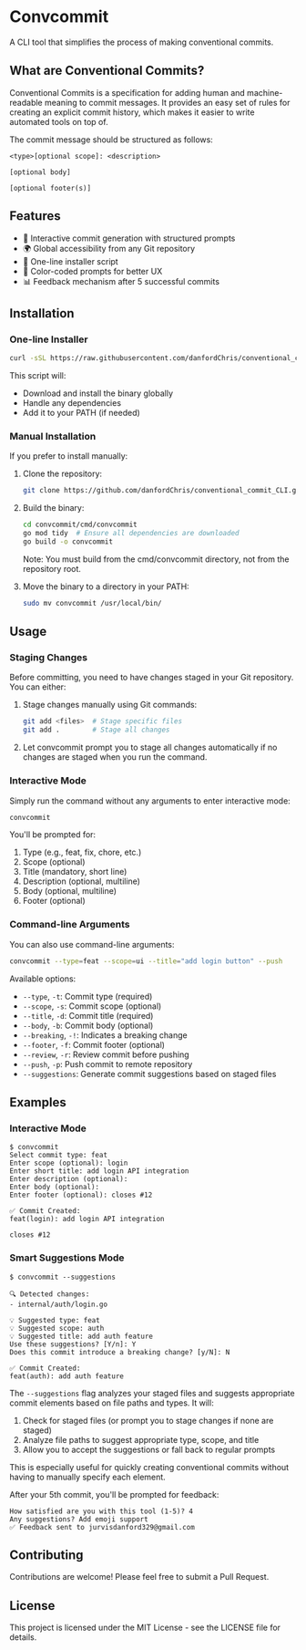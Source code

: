 # Convcommit

A CLI tool that simplifies the process of making conventional commits.

## What are Conventional Commits?

Conventional Commits is a specification for adding human and machine-readable meaning to commit messages. It provides an easy set of rules for creating an explicit commit history, which makes it easier to write automated tools on top of.

The commit message should be structured as follows:

```
<type>[optional scope]: <description>

[optional body]

[optional footer(s)]
```

## Features

- 🚀 Interactive commit generation with structured prompts
- 🌍 Global accessibility from any Git repository
- 🔄 One-line installer script
- 🎨 Color-coded prompts for better UX
- 📊 Feedback mechanism after 5 successful commits

## Installation

### One-line Installer

```bash
curl -sSL https://raw.githubusercontent.com/danfordChris/conventional_commit_CLI/main/installer.sh | bash
```

This script will:
- Download and install the binary globally
- Handle any dependencies
- Add it to your PATH (if needed)

### Manual Installation

If you prefer to install manually:

1. Clone the repository:
   ```bash
   git clone https://github.com/danfordChris/conventional_commit_CLI.git convcommit
   ```

2. Build the binary:
   ```bash
   cd convcommit/cmd/convcommit
   go mod tidy  # Ensure all dependencies are downloaded
   go build -o convcommit
   ```

   Note: You must build from the cmd/convcommit directory, not from the repository root.

3. Move the binary to a directory in your PATH:
   ```bash
   sudo mv convcommit /usr/local/bin/
   ```

## Usage

### Staging Changes

Before committing, you need to have changes staged in your Git repository. You can either:

1. Stage changes manually using Git commands:
   ```bash
   git add <files>  # Stage specific files
   git add .        # Stage all changes
   ```

2. Let convcommit prompt you to stage all changes automatically if no changes are staged when you run the command.

### Interactive Mode

Simply run the command without any arguments to enter interactive mode:

```bash
convcommit
```

You'll be prompted for:
1. Type (e.g., feat, fix, chore, etc.)
2. Scope (optional)
3. Title (mandatory, short line)
4. Description (optional, multiline)
5. Body (optional, multiline)
6. Footer (optional)

### Command-line Arguments

You can also use command-line arguments:

```bash
convcommit --type=feat --scope=ui --title="add login button" --push
```

Available options:
- `--type`, `-t`: Commit type (required)
- `--scope`, `-s`: Commit scope (optional)
- `--title`, `-d`: Commit title (required)
- `--body`, `-b`: Commit body (optional)
- `--breaking`, `-!`: Indicates a breaking change
- `--footer`, `-f`: Commit footer (optional)
- `--review`, `-r`: Review commit before pushing
- `--push`, `-p`: Push commit to remote repository
- `--suggestions`: Generate commit suggestions based on staged files

## Examples

### Interactive Mode

```
$ convcommit
Select commit type: feat
Enter scope (optional): login
Enter short title: add login API integration
Enter description (optional): 
Enter body (optional): 
Enter footer (optional): closes #12

✅ Commit Created:
feat(login): add login API integration

closes #12
```

### Smart Suggestions Mode

```
$ convcommit --suggestions

🔍 Detected changes:
- internal/auth/login.go

💡 Suggested type: feat
💡 Suggested scope: auth
💡 Suggested title: add auth feature
Use these suggestions? [Y/n]: Y
Does this commit introduce a breaking change? [y/N]: N

✅ Commit Created:
feat(auth): add auth feature
```

The `--suggestions` flag analyzes your staged files and suggests appropriate commit elements based on file paths and types. It will:

1. Check for staged files (or prompt you to stage changes if none are staged)
2. Analyze file paths to suggest appropriate type, scope, and title
3. Allow you to accept the suggestions or fall back to regular prompts

This is especially useful for quickly creating conventional commits without having to manually specify each element.

After your 5th commit, you'll be prompted for feedback:

```
How satisfied are you with this tool (1-5)? 4
Any suggestions? Add emoji support
✅ Feedback sent to jurvisdanford329@gmail.com
```

## Contributing

Contributions are welcome! Please feel free to submit a Pull Request.

## License

This project is licensed under the MIT License - see the LICENSE file for details.
